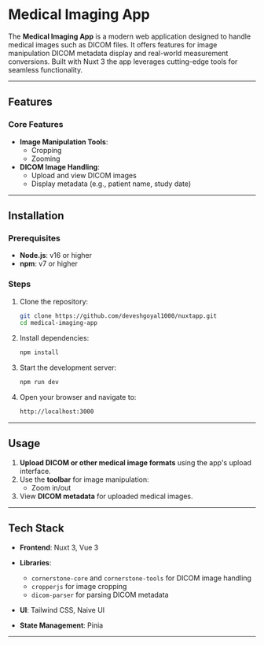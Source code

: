 # Medical Imaging App


The **Medical Imaging App** is a modern web application designed to handle medical images such as DICOM files. It offers features for image manipulation DICOM metadata display and real-world measurement conversions. Built with Nuxt 3 the app leverages cutting-edge tools for seamless functionality.

---

## Features


### Core Features
- **Image Manipulation Tools**:
  - Cropping
  - Zooming
- **DICOM Image Handling**:
  - Upload and view DICOM images
  - Display metadata (e.g., patient name, study date)


---

## Installation

### Prerequisites
- **Node.js**: v16 or higher
- **npm**: v7 or higher

### Steps

1. Clone the repository:
    ```bash
    git clone https://github.com/deveshgoyal1000/nuxtapp.git
    cd medical-imaging-app
    ```

2. Install dependencies:
    ```bash
    npm install
    ```

3. Start the development server:
    ```bash
    npm run dev
    ```

4. Open your browser and navigate to:
    ```bash
    http://localhost:3000
    ```

---

## Usage

1. **Upload DICOM or other medical image formats** using the app's upload interface.
2. Use the **toolbar** for image manipulation:
   - Zoom in/out
3. View **DICOM metadata** for uploaded medical images.

---

## Tech Stack

- **Frontend**: Nuxt 3, Vue 3
- **Libraries**:
  - `cornerstone-core` and `cornerstone-tools` for DICOM image handling
  - `cropperjs` for image cropping
  - `dicom-parser` for parsing DICOM metadata
- **UI**: Tailwind CSS, Naive UI

- **State Management**: Pinia


---

